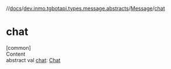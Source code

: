 //[docs](../../../index.md)/[dev.inmo.tgbotapi.types.message.abstracts](../index.md)/[Message](index.md)/[chat](chat.md)



# chat  
[common]  
Content  
abstract val [chat](chat.md): [Chat](../../dev.inmo.tgbotapi.types.chat.abstracts/-chat/index.md)  



